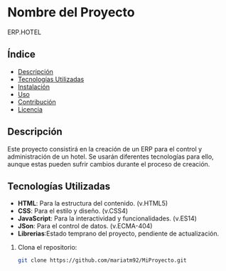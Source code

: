 # Nombre del Proyecto

ERP.HOTEL

## Índice

- [Descripción](#descripción)
- [Tecnologías Utilizadas](#tecnologías-utilizadas)
- [Instalación](#instalación)
- [Uso](#uso)
- [Contribución](#contribución)
- [Licencia](#licencia) 

## Descripción

Este proyecto consistirá en la creación de un ERP para el control y administración de un hotel.
Se usarán diferentes tecnologías para ello, aunque estas pueden sufrir cambios durante el proceso de creación.

## Tecnologías Utilizadas
- **HTML**: Para la estructura del contenido. (v.HTML5)
- **CSS**: Para el estilo y diseño. (v.CSS4)
- **JavaScript**: Para la interactividad y funcionalidades. (v.ES14)
- **JSon**: Para el control de datos. (v.ECMA-404)
- **Librerias**:Estado temprano del proyecto, pendiente de actualización.

1. Clona el repositorio:
   ```bash
   git clone https://github.com/mariatm92/MiProyecto.git

